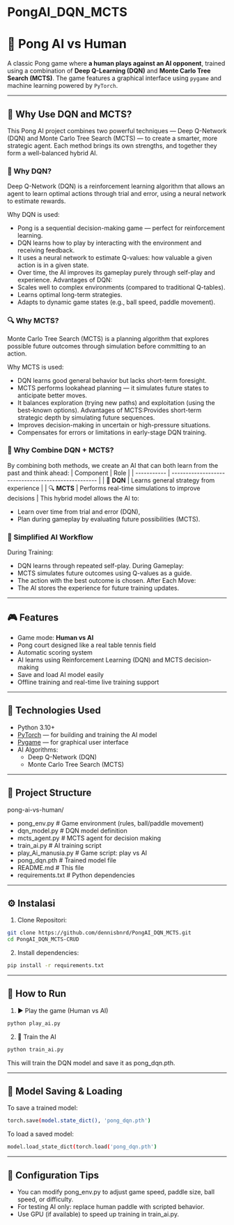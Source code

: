 # PongAI_DQN_MCTS

# 🏓 Pong AI vs Human

A classic Pong game where **a human plays against an AI opponent**, trained using a combination of **Deep Q-Learning (DQN)** and **Monte Carlo Tree Search (MCTS)**. The game features a graphical interface using `pygame` and machine learning powered by `PyTorch`.

---

## 🧠 Why Use DQN and MCTS?
This Pong AI project combines two powerful techniques — Deep Q-Network (DQN) and Monte Carlo Tree Search (MCTS) — to create a smarter, more strategic agent. Each method brings its own strengths, and together they form a well-balanced hybrid AI.
### 🎯 Why DQN?
Deep Q-Network (DQN) is a reinforcement learning algorithm that allows an agent to learn optimal actions through trial and error, using a neural network to estimate rewards.

Why DQN is used:
- Pong is a sequential decision-making game — perfect for reinforcement learning.
- DQN learns how to play by interacting with the environment and receiving feedback.
- It uses a neural network to estimate Q-values: how valuable a given action is in a given state.
- Over time, the AI improves its gameplay purely through self-play and experience.
Advantages of DQN:
- Scales well to complex environments (compared to traditional Q-tables).
- Learns optimal long-term strategies.
- Adapts to dynamic game states (e.g., ball speed, paddle movement).

### 🔍 Why MCTS?
Monte Carlo Tree Search (MCTS) is a planning algorithm that explores possible future outcomes through simulation before committing to an action.

Why MCTS is used:
- DQN learns good general behavior but lacks short-term foresight.
- MCTS performs lookahead planning — it simulates future states to anticipate better moves.
- It balances exploration (trying new paths) and exploitation (using the best-known options).
Advantages of MCTS:Provides short-term strategic depth by simulating future sequences.
- Improves decision-making in uncertain or high-pressure situations.
- Compensates for errors or limitations in early-stage DQN training.

### 🤝 Why Combine DQN + MCTS?
By combining both methods, we create an AI that can both learn from the past and think ahead:
| Component   | Role                                                |
| ----------- | --------------------------------------------------- |
| 🧠 **DQN**  | Learns general strategy from experience             |
| 🔍 **MCTS** | Performs real-time simulations to improve decisions |
This hybrid model allows the AI to:
- Learn over time from trial and error (DQN),
- Plan during gameplay by evaluating future possibilities (MCTS).

### 🔁 Simplified AI Workflow
During Training:
- DQN learns through repeated self-play.
During Gameplay:
- MCTS simulates future outcomes using Q-values as a guide.
- The action with the best outcome is chosen.
After Each Move:
- The AI stores the experience for future training updates.

---

## 🎮 Features

- Game mode: **Human vs AI**
- Pong court designed like a real table tennis field
- Automatic scoring system
- AI learns using Reinforcement Learning (DQN) and MCTS decision-making
- Save and load AI model easily
- Offline training and real-time live training support

---

## 🧠 Technologies Used

- Python 3.10+
- [PyTorch](https://pytorch.org/) — for building and training the AI model
- [Pygame](https://www.pygame.org/) — for graphical user interface
- AI Algorithms:
  - Deep Q-Network (DQN)
  - Monte Carlo Tree Search (MCTS)

---

## 📁 Project Structure

pong-ai-vs-human/

- pong_env.py       # Game environment (rules, ball/paddle movement)
- dqn_model.py        # DQN model definition
- mcts_agent.py       # MCTS agent for decision making
- train_ai.py         # AI training script
- play_Ai_manusia.py  # Game script: play vs AI
- pong_dqn.pth        # Trained model file 
- README.md           # This file
- requirements.txt    # Python dependencies

---
## ⚙️ Instalasi
1. Clone Repositori:
```bash
git clone https://github.com/dennisbnrd/PongAI_DQN_MCTS.git
cd PongAI_DQN_MCTS-CRUD
```
2. Install dependencies:
  ```bash
pip install -r requirements.txt
```

---
## 🚀 How to Run
1. ▶️ Play the game (Human vs AI)
  ```bash
python play_ai.py
```
2. 🧠 Train the AI
 ```bash
python train_ai.py
```  
This will train the DQN model and save it as pong_dqn.pth.

---

## 💾 Model Saving & Loading  
To save a trained model:
 ```bash
torch.save(model.state_dict(), 'pong_dqn.pth')
```

To load a saved model:
 ```bash
model.load_state_dict(torch.load('pong_dqn.pth')
```

---
## 🔧 Configuration Tips

- You can modify pong_env.py to adjust game speed, paddle size, ball speed, or difficulty.
- For testing AI only: replace human paddle with scripted behavior.
- Use GPU (if available) to speed up training in train_ai.py.




  

  
